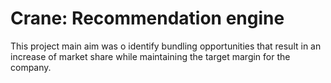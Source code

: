 # Crane: Recommendation engine
This project main aim was o identify bundling opportunities that result in an increase of market share while maintaining the target margin for the company.
